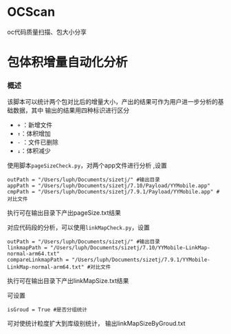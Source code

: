 # OCScan
oc代码质量扫描、包大小分享

# 包体积增量自动化分析

### 概述
该脚本可以统计两个包对比后的增量大小，产出的结果可作为用户进一步分析的基础数据，其中
输出的结果用四种标识进行区分
- ```+``` ：新增文件	
- ```↑```：体积增加	
- ```-``` ：文件已删除	
- ```↓```：体积减少

使用脚本```pageSizeCheck.py```，对两个app文件进行分析 ,设置
```
outPath = "/Users/luph/Documents/sizetj/" #输出目录
appPath = "/Users/luph/Documents/sizetj/7.10/Payload/YYMobile.app"
cmpPath = "/Users/luph/Documents/sizetj/7.9.1/Payload/YYMobile.app" #对比文件
```
执行可在输出目录下产出pageSize.txt结果


对应代码段的分析，可以使用```linkMapCheck.py```，设置
```
outPath = "/Users/luph/Documents/sizetj/" #输出目录
linkmapPath = "/Users/luph/Documents/sizetj/7.10/YYMobile-LinkMap-normal-arm64.txt"
compareLinkmapPath = "/Users/luph/Documents/sizetj/7.9.1/YYMobile-LinkMap-normal-arm64.txt" #对比文件
```
执行可在输出目录下产出linkMapSize.txt结果

可设置
```
isGroud = True #是否分组统计
```
可对使统计粒度扩大到库级别统计，
输出linkMapSizeByGroud.txt
